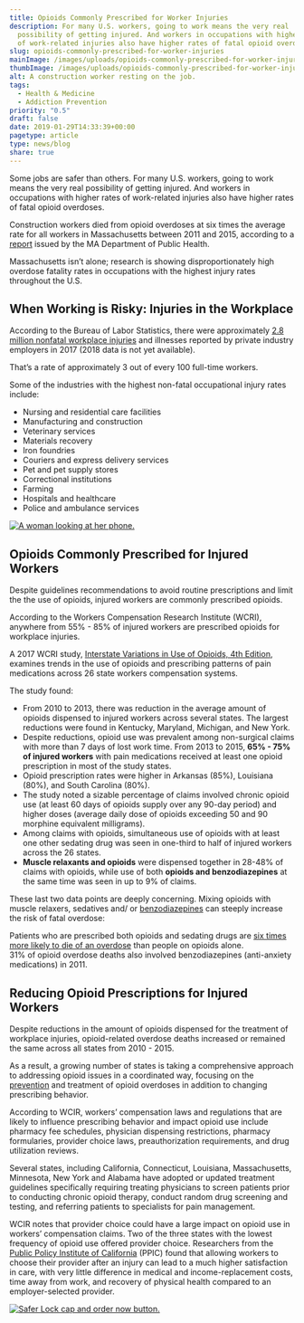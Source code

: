 ```yaml
---
title: Opioids Commonly Prescribed for Worker Injuries
description: For many U.S. workers, going to work means the very real
  possibility of getting injured. And workers in occupations with higher rates
  of work-related injuries also have higher rates of fatal opioid overdoses.
slug: opioids-commonly-prescribed-for-worker-injuries
mainImage: /images/uploads/opioids-commonly-prescribed-for-worker-injuries.jpg
thumbImage: /images/uploads/opioids-commonly-prescribed-for-worker-injuries.jpg
alt: A construction worker resting on the job.
tags:
  - Health & Medicine
  - Addiction Prevention
priority: "0.5"
draft: false
date: 2019-01-29T14:33:39+00:00
pagetype: article
type: news/blog
share: true
---
```

Some jobs are safer than others. For many U.S. workers, going to work means the very real possibility of getting injured. And workers in occupations with higher rates of work-related injuries also have higher rates of fatal opioid overdoses.

Construction workers died from opioid overdoses at six times the average rate for all workers in Massachusetts between 2011 and 2015, according to a [report](https://www.mass.gov/news/department-of-public-health-taking-steps-to-keep-job-related-injuries-from-leading-to-opioid) issued by the MA Department of Public Health.

Massachusetts isn’t alone; research is showing disproportionately high overdose fatality rates in occupations with the highest injury rates throughout the U.S.

## When Working is Risky: Injuries in the Workplace

According to the Bureau of Labor Statistics, there were approximately [2.8 million nonfatal workplace injuries](https://www.bls.gov/news.release/archives/osh_11082018.pdf) and illnesses reported by private industry employers in 2017 (2018 data is not yet available).

That’s a rate of approximately 3 out of every 100 full-time workers.

Some of the industries with the highest non-fatal occupational injury rates include:

* Nursing and residential care facilities
* Manufacturing and construction
* Veterinary services
* Materials recovery
* Iron foundries
* Couriers and express delivery services
* Pet and pet supply stores
* Correctional institutions
* Farming
* Hospitals and healthcare
* Police and ambulance services

[![A woman looking at her phone.](/images/uploads/rxguardian-well-rx-graphic.jpg "Save up to 80 percent on prescription drugs.")](https://www.wellrx.com/rx-discount-card/enroll/?invitecode=SaferLock%20&utm_source=SaferLock%20&utm_medium=affiliate&utm_campaign=%3cblogs%3E "WellRx Link")

## Opioids Commonly Prescribed for Injured Workers

Despite guidelines recommendations to avoid routine prescriptions and limit the the use of opioids, injured workers are commonly prescribed opioids.

According to the Workers Compensation Research Institute (WCRI), anywhere from 55% - 85% of injured workers are prescribed opioids for workplace injuries.

A 2017 WCRI study, [Interstate Variations in Use of Opioids, 4th Edition](https://www.wcrinet.org/images/uploads/files/wcri2837.pdf), examines trends in the use of opioids and prescribing patterns of pain medications across 26 state workers compensation systems.

The study found:

* From 2010 to 2013, there was reduction in the average amount of opioids dispensed to injured workers across several states. The largest reductions were found in Kentucky, Maryland, Michigan, and New York.
* Despite reductions, opioid use was prevalent among non-surgical claims with more than 7 days of lost work time. From 2013 to 2015, **65% - 75% of injured workers** with pain medications received at least one opioid prescription in most of the study states.
* Opioid prescription rates were higher in Arkansas (85%), Louisiana (80%), and South Carolina (80%).
* The study noted a sizable percentage of claims involved chronic opioid use (at least 60 days of opioids supply over any 90-day period) and higher doses (average daily dose of opioids exceeding 50 and 90 morphine equivalent milligrams).
* Among claims with opioids, simultaneous use of opioids with at least one other sedating drug was seen in one-third to half of injured workers across the 26 states.
* **Muscle relaxants and opioids** were dispensed together in 28-48% of claims with opioids, while use of both **opioids and benzodiazepines** at the same time was seen in up to 9% of claims.

These last two data points are deeply concerning. Mixing opioids with muscle relaxers, sedatives and/ or [benzodiazepines](https://saferlockrx.com/anti-anxiety-medications-giving-rise-to-the-next-us-drug-epidemic/) can steeply increase the risk of fatal overdose:

Patients who are prescribed both opioids and sedating drugs are [six times more likely to die of an overdose](https://deohs.washington.edu/news/mixing-opioids-and-sedatives-steeply-raises-overdose-risk) than people on opioids alone.\
31% of opioid overdose deaths also involved benzodiazepines (anti-anxiety medications) in 2011.

## Reducing Opioid Prescriptions for Injured Workers

Despite reductions in the amount of opioids dispensed for the treatment of workplace injuries, opioid-related overdose deaths increased or remained the same across all states from 2010 - 2015.

As a result, a growing number of states is taking a comprehensive approach to addressing opioid issues in a coordinated way, focusing on the [prevention](http://saferlock.wpengine.com/wp-content/uploads/2018/05/Safer-Lock-Innovations-051418.pdf) and treatment of opioid overdoses in addition to changing prescribing behavior.

According to WCIR, workers’ compensation laws and regulations that are likely to influence prescribing behavior and impact opioid use include pharmacy fee schedules, physician dispensing restrictions, pharmacy formularies, provider choice laws, preauthorization requirements, and drug utilization reviews.

Several states, including California, Connecticut, Louisiana, Massachusetts, Minnesota, New York and Alabama have adopted or updated treatment guidelines specifically requiring treating physicians to screen patients prior to conducting chronic opioid therapy, conduct random drug screening and testing, and referring patients to specialists for pain management.

WCIR notes that provider choice could have a large impact on opioid use in workers’ compensation claims. Two of the three states with the lowest frequency of opioid use offered provider choice. Researchers from the [Public Policy Institute of California](https://www.ppic.org/publication/the-impact-of-provider-choice-on-workers-compensation-costs-and-outcomes/) (PPIC) found that allowing workers to choose their provider after an injury can lead to a much higher satisfaction in care, with very little difference in medical and income-replacement costs, time away from work, and recovery of physical health compared to an employer-selected provider.

[![Safer Lock cap and order now button.](/images/uploads/safer-cta.png "Better safe than sorry. Lock up your meds.")](https://shop.rxguardian.com/products/safer-lock "Safer Lock Product Link")